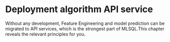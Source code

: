 # Deployment algorithm API service

Without any development, Feature Engineering and model prediction can be migrated to API services, which is the strongest part of MLSQL.This chapter reveals the relevant principles for you.                                                                                                                                      